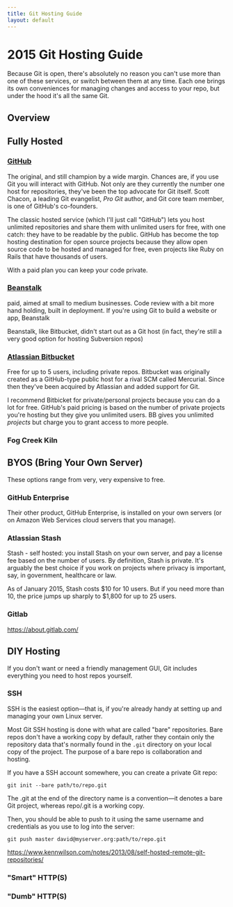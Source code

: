 ```yaml
---
title: Git Hosting Guide
layout: default
---
```


# 2015 Git Hosting Guide

Because Git is open, there's absolutely no reason you can't use more than one of these services, or switch between them at any time. Each one brings its own conveniences for managing changes and access to your repo, but under the hood it's all the same Git.

## Overview

<What are the various options>

## Fully Hosted

### [GitHub](http://github.com/)

The original, and still champion by a wide margin. Chances are, if you use Git you will interact with GitHub. Not only are they currently the number one host for repositories, they've been the top advocate for Git itself. Scott Chacon, a leading Git evangelist, *Pro Git* author, and Git core team member, is one of GitHub's co-founders.

The classic hosted service (which I'll just call "GitHub")  lets you host unlimited repositories and share them with unlimited users for free, with one catch: they have to be readable by the public. GitHub has become the top hosting destination for open source projects because they allow open source code to be hosted and managed for free, even projects like Ruby on Rails that have thousands of users.

With a paid plan you can keep your code private.

### [Beanstalk](http://beanstalkapp.com/)

paid, aimed at small to medium businesses. Code review with a bit more hand holding, built in deployment. If you're using Git to build a website or app, Beanstalk

Beanstalk, like Bitbucket, didn't start out as a Git host (in fact, they're still a very good option for hosting Subversion repos)

### [Atlassian Bitbucket](https://bitbucket.org/)

Free for up to 5 users, including private repos. Bitbucket was originally created as a GitHub-type public host for a rival SCM called Mercurial. Since then they've been acquired by Atlassian and added support for Git.

I recommend Bitbicket for private/personal projects because you can do a lot for free. GitHub's paid pricing is based on the number of private projects you're hosting but they give you unlimited users. BB gives you unlimited *projects* but charge you to grant access to more people.

### Fog Creek Kiln


## BYOS (Bring Your Own Server)

These options range from very, very expensive to free.

### GitHub Enterprise

Their other product, GitHub Enterprise, is installed on your own servers (or on Amazon Web Services cloud servers that you manage).

### Atlassian Stash

Stash - self hosted: you install Stash on your own server, and pay a license fee based on the number of users. By definition, Stash is private. It's arguably the best choice if you work on projects where privacy is important, say, in government, healthcare or law.

As of January 2015, Stash costs $10 for 10 users. But if you need more than 10, the price jumps up sharply to $1,800 for up to 25 users.

### Gitlab

https://about.gitlab.com/


## DIY Hosting

If you don't want or need a friendly management GUI, Git includes everything you need to host repos yourself.

### SSH

SSH is the easiest option—that is, if you're already handy at setting up and managing your own Linux server.

Most Git SSH hosting is done with what are called "bare" repositories. Bare repos don't have a working copy by default, rather they contain only the repository data that's normally found in the `.git` directory on your local copy of the project. The purpose of a bare repo is collaboration and hosting.

If you have a SSH account somewhere, you can create a private Git repo:

```
git init --bare path/to/repo.git
```

The .git at the end of the directory name is a convention—it denotes a bare Git project, whereas repo/.git is a working copy.

Then, you should be able to push to it using the same username and credentials as you use to log into the server:

```
git push master david@myserver.org:path/to/repo.git
```

<https://www.kennwilson.com/notes/2013/08/self-hosted-remote-git-repositories/>

### "Smart" HTTP(S)

### "Dumb" HTTP(S)
